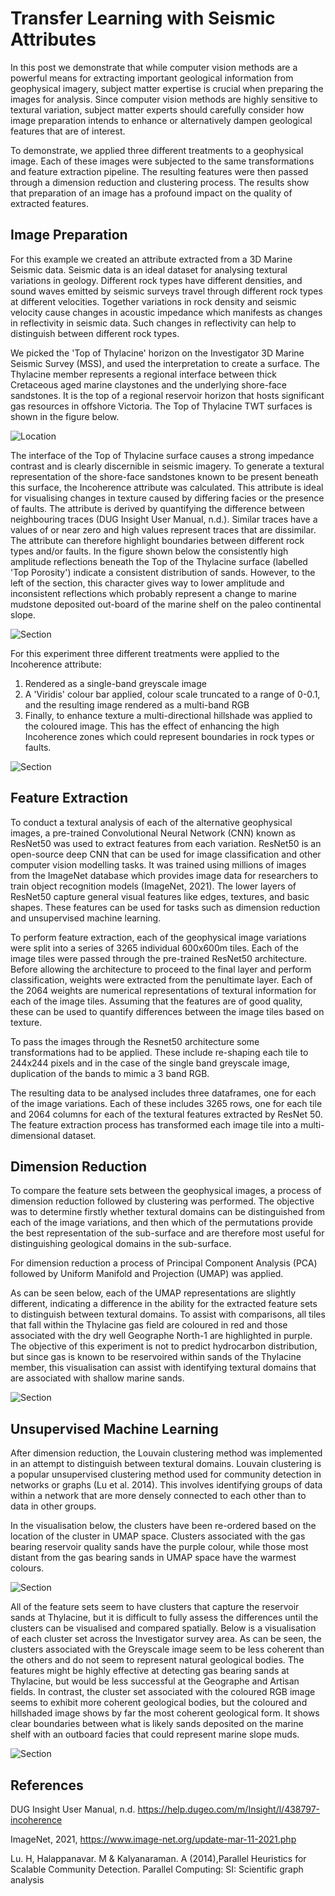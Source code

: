 # Transfer Learning with Seismic Attributes

In this post we demonstrate that while computer vision methods are a powerful means for extracting important geological information from geophysical imagery, subject matter expertise is crucial when preparing the images for analysis. Since computer vision methods are highly sensitive to textural variation, subject matter experts should carefully consider how image preparation intends to enhance or alternatively dampen geological features that are of interest. 

To demonstrate, we applied three different treatments to a geophysical image. Each of these images were subjected to the same transformations and feature extraction pipeline. The resulting features were then passed through a dimension reduction and clustering process. The results show that preparation of an image has a profound impact on the quality of extracted features. 

## Image Preparation

For this example we created an attribute extracted from a 3D Marine Seismic data. Seismic data is an ideal dataset for analysing textural variations in geology. Different rock types have different densities, and sound waves emitted by seismic surveys travel through different rock types at different velocities. Together variations in rock density and seismic velocity cause changes in acoustic impedance which manifests as changes in reflectivity in seismic data. Such changes in reflectivity can help to distinguish between different rock types.      

We picked the 'Top of Thylacine' horizon on the Investigator 3D Marine Seismic Survey (MSS), and used the interpretation to create a surface. The Thylacine member represents a regional interface between thick Cretaceous aged marine claystones and the underlying shore-face sandstones. It is the top of a regional reservoir horizon that hosts significant gas resources in offshore Victoria. The Top of Thylacine TWT surfaces is shown in the figure below.  

![Location](images/Location_map.png)

The interface of the Top of Thylacine surface causes a strong impedance contrast and is clearly discernible in seismic imagery. To generate a textural representation of the shore-face sandstones known to be present beneath this surface, the Incoherence attribute was calculated. This attribute is ideal for visualising changes in texture caused by differing facies or the presence of faults. The attribute is derived by quantifying the difference between neighbouring traces (DUG Insight User Manual, n.d.). Similar traces have a values of or near zero and high values represent traces that are dissimilar. The attribute can therefore highlight boundaries between different rock types and/or faults. In the figure shown below the consistently high amplitude reflections beneath the Top of the Thylacine surface (labelled 'Top Porosity') indicate a consistent distribution of sands. However, to the left of the section, this character gives way to lower amplitude and inconsistent reflections which probably represent a change to marine mudstone deposited out-board of the marine shelf on the paleo continental slope. 

![Section](images/Geograph.png)

For this experiment three different treatments were applied to the Incoherence attribute: 

1. Rendered as a single-band greyscale image
2. A 'Viridis' colour bar applied, colour scale truncated to a range of 0-0.1, and the resulting image rendered as a multi-band RGB
3. Finally, to enhance texture a multi-directional hillshade was applied to the coloured image. This has the effect of enhancing the high Incoherence zones which could represent boundaries in rock types or faults.

![Section](images/Incoherence.png)

## Feature Extraction

To conduct a textural analysis of each of the alternative geophysical images, a pre-trained Convolutional Neural Network (CNN) known as ResNet50 was used to extract features from each variation. ResNet50 is an open-source deep CNN that can be used for image classification and other computer vision modelling tasks. It was trained using millions of images from the ImageNet database which provides image data for researchers to train object recognition models (ImageNet, 2021). The lower layers of ResNet50 capture general visual features like edges, textures, and basic shapes. These features can be used for tasks such as dimension reduction and unsupervised machine learning.


To perform feature extraction, each of the geophysical image variations were split into a series of 3265 individual 600x600m tiles. Each of the image tiles were passed through the pre-trained ResNet50 architecture. Before allowing the architecture to proceed to the final layer and perform classification, weights were extracted from the penultimate layer. Each of the 2064 weights are numerical representations of textural information for each of the image tiles. Assuming that the features are of good quality, these can be used to quantify differences between the image tiles based on texture.     

To pass the images through the Resnet50 architecture some transformations had to be applied. These include re-shaping each tile to 244x244 pixels and in the case of the single band greyscale image, duplication of the bands to mimic a 3 band RGB.

The resulting data to be analysed includes three dataframes, one for each of the image variations. Each of these includes 3265 rows, one for each tile and 2064 columns for each of the textural features extracted by ResNet 50. The feature extraction process has transformed each image tile into a multi-dimensional dataset. 

## Dimension Reduction

To compare the feature sets between the geophysical images, a process of dimension reduction followed by clustering was performed. The objective was to determine firstly whether textural domains can be distinguished from each of the image variations, and then which of the permutations provide the best representation of the sub-surface and are therefore most useful for distinguishing geological domains in the sub-surface.  

For dimension reduction a process of Principal Component Analysis (PCA) followed by Uniform Manifold and Projection (UMAP) was applied.  

As can be seen below, each of the UMAP representations are slightly different, indicating a difference in the ability for the extracted feature sets to distinguish between textural domains. To assist with comparisons, all tiles that fall within the Thylacine gas field are coloured in red and those associated with the dry well Geographe North-1 are highlighted in purple. The objective of this experiment is not to predict hydrocarbon distribution, but since gas is known to be reservoired within sands of the Thylacine member, this visualisation can assist with identifying textural domains that are associated with shallow marine sands.

![Section](images/UMAP.png)

## Unsupervised Machine Learning

After dimension reduction, the Louvain clustering method was implemented in an attempt to distinguish between textural domains. Louvain clustering is a popular unsupervised clustering method used for community detection in networks or graphs (Lu et al. 2014). This involves identifying groups of data within a network that are more densely connected to each other than to data in other groups.

In the visualisation below, the clusters have been re-ordered based on the location of the cluster in UMAP space. Clusters associated with the gas bearing reservoir quality sands have the purple colour, while those most distant from the gas bearing sands in UMAP space have the warmest colours. 

![Section](images/cludters.png)

All of the feature sets seem to have clusters that capture the reservoir sands at Thylacine, but it is difficult to fully assess the differences until the clusters can be visualised and compared spatially. Below is a visualisation of each cluster set across the Investigator survey area. As can be seen, the clusters associated with the Greyscale image seem to be less coherent than the others and do not seem to represent natural geological bodies. The features might be highly effective at detecting gas bearing sands at Thylacine, but would be less successful at the Geographe and Artisan fields. In contrast, the cluster set associated with the coloured RGB image seems to exhibit more coherent geological bodies, but the coloured and hillshaded image shows by far the most coherent geological form. It shows clear boundaries between what is likely sands deposited on the marine shelf with an outboard facies that could represent marine slope muds.

![Section](images/maps.png)

## References
DUG Insight User Manual, n.d. https://help.dugeo.com/m/Insight/l/438797-incoherence 

ImageNet, 2021, https://www.image-net.org/update-mar-11-2021.php

Lu. H, Halappanavar. M & Kalyanaraman. A (2014),Parallel Heuristics for Scalable Community Detection. Parallel Computing: SI: Scientific graph analysis







